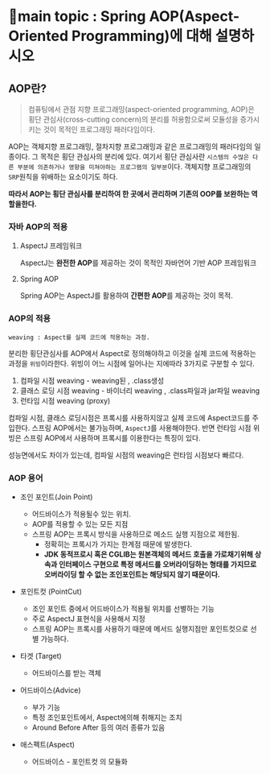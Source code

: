 # 📍main topic : Spring AOP(Aspect-Oriented Programming)에 대해 설명하시오

## AOP란?
> 컴퓨팅에서 관점 지향 프로그래밍(aspect-oriented programming, AOP)은 
> 횡단 관심사(cross-cutting concern)의 분리를 
> 허용함으로써 모듈성을 증가시키는 것이 목적인 프로그래밍 패러다임이다.

AOP는 객체지향 프로그래밍, 절차지향 프로그래밍과 같은 프로그래밍의 패러다임의 일종이다.
그 목적은 횡단 관심사의 분리에 있다. 여기서 횡단 관심사란 `시스템의 수많은 다른 부분에 의존하거나 영향을
미쳐야하는 프로그램의 일부분`이다. 객체지향 프로그래밍의 `SRP`원칙을 위배하는 요소이기도 하다.

**따라서 AOP는 횡단 관심사를 분리하여 한 곳에서 관리하며 기존의 OOP를 보완하는 역할을한다.**

### 자바 AOP의 적용
1. AspectJ 프레임워크
   
    AspectJ는 **완전한 AOP**를 제공하는 것이 목적인 자바언어 기반 AOP 프레임워크
   
2. Spring AOP
   
   Spring AOP는 AspectJ를 활용하여 **간편한 AOP**를 제공하는 것이 목적.


### AOP의 적용
    weaving : Aspect를 실제 코드에 적용하는 과정.

분리한 횡단관심사를 AOP에서 Aspect로 정의해야하고 이것을 실제 코드에 적용하는 과정을 `위빙`이라한다.
위빙이 어느 시점에 일어나는 지에따라 3가지로 구분할 수 있다.

1. 컴파일 시점 weaving - weaving된 , .class생성
2. 클래스 로딩 시점 weaving - 바이너리 weaving  , .class파일과 jar파일 weaving 
3. 런타임 시점 weaving (proxy) 

컴파일 시점, 클래스 로딩시점은 프록시를 사용하지않고 실제 코드에 Aspect코드를 주입한다.
스프링 AOP에서는 불가능하며, `AspectJ`를 사용해야한다.
반면 런타임 시점 위빙은 스프링 AOP에서 사용하며 프록시를 이용한다는 특징이 있다.

성능면에서도 차이가 있는데, 컴파일 시점의 weaving은 런타임 시점보다 빠르다.

### AOP 용어
+ 조인 포인트(Join Point)
  + 어드바이스가 적용될수 있는 위치.
  + AOP를 적용할 수 있는 모든 지점
  + 스프링 AOP는 프록시 방식을 사용하므로 메소드 실행 지점으로 제한됨.
    + 정확히는 프록시가 가지는 한계점 때문에 발생한다. 
    + **JDK 동적프로시 혹은 CGLIB는 원본객체의 메서드 호출을 가로채기위해 
    상속과 인터페이스 구현으로 특정 메서드를 오버라이딩하는 형태를 가지므로 오버라이딩 할 수 없는
    조인포인트는 해당되지 않기 때문이다.**

+ 포인트컷 (PointCut)
  + 조인 포인트 중에서 어드바이스가 적용될 위치를 선별하는 기능
  + 주로 AspectJ 표현식을 사용해서 지정
  + 스프링 AOP는 프록시를 사용하기 때문에 메서드 실행지점만 포인트컷으로 선별 가능하다.

+ 타겟 (Target)
  + 어드바이스를 받는 객체
+ 어드바이스(Advice)
  + 부가 기능
  + 특정 조인포인트에서, Aspect에의해 취해지는 조치
  + Around Before After 등의 여러 종류가 있음

+ 애스펙트(Aspect)
  + 어드바이스 - 포인트컷 의 모듈화







